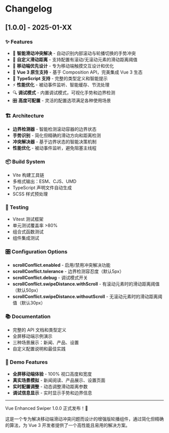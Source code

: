 # Changelog

## [1.0.0] - 2025-01-XX

### ✨ Features

- 🎯 **智能滑动冲突解决** - 自动识别内部滚动与轮播切换的手势冲突
- 🔧 **自定义滑动距离** - 支持配置有滚动/无滚动元素的滑动距离阈值
- 📱 **移动端优先设计** - 专为移动端触摸交互设计和优化
- 🚀 **Vue 3 原生支持** - 基于 Composition API，完美集成 Vue 3 生态
- 🎨 **TypeScript 支持** - 完整的类型定义和智能提示
- ⚡ **性能优化** - 被动事件监听、智能缓存、节流处理
- 🔍 **调试模式** - 内置调试模式，可视化手势和边界检测
- 🎛️ **高度可配置** - 灵活的配置选项满足各种使用场景

### 🏗️ Architecture

- **边界检测器** - 智能检测滚动容器的边界状态
- **手势识别** - 简化但精确的滑动方向和距离检测
- **冲突解决器** - 基于边界状态的智能决策机制
- **性能优化** - 被动事件监听，避免阻塞主线程

### 📦 Build System

- Vite 构建工具链
- 多格式输出：ESM、CJS、UMD
- TypeScript 声明文件自动生成
- SCSS 样式预处理

### 🧪 Testing

- Vitest 测试框架
- 单元测试覆盖率 >80%
- 组合式函数测试
- 组件集成测试

### 🎛️ Configuration Options

- **scrollConflict.enabled** - 启用/禁用冲突解决功能
- **scrollConflict.tolerance** - 边界检测容忍度（默认5px）
- **scrollConflict.debug** - 调试模式开关
- **scrollConflict.swipeDistance.withScroll** - 有滚动元素时的滑动距离阈值（默认50px）
- **scrollConflict.swipeDistance.withoutScroll** - 无滚动元素时的滑动距离阈值（默认30px）

### 📚 Documentation

- 完整的 API 文档和类型定义
- 全屏移动端示例演示
- 三种场景展示：新闻、产品、设置
- 自定义配置说明和最佳实践

### 🔧 Demo Features

- **全屏移动端体验** - 100% 视口高度和宽度
- **真实场景模拟** - 新闻阅读、产品展示、设置页面
- **实时配置调整** - 动态调整滑动距离参数
- **调试信息显示** - 实时显示手势和边界信息

---

Vue Enhanced Swiper 1.0.0 正式发布！🎉

这是一个专为解决移动端滑动冲突问题而设计的增强版轮播组件，通过简化但精确的算法，为 Vue 3 开发者提供了一个高性能且易用的解决方案。